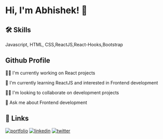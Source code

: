 
# Hi, I'm Abhishek! 👋




## 🛠 Skills
Javascript, HTML, CSS,ReactJS,React-Hooks,Bootstrap


## Github Profile
👩‍💻 I'm currently working on React projects

🧠 I'm currently learning ReactJS and interested in Frontend development

👯‍♀️ I'm looking to collaborate on development projects

💬 Ask me about Frontend development


## 🔗 Links
[![portfolio](https://img.shields.io/badge/my_portfolio-000?style=for-the-badge&logo=ko-fi&logoColor=white)](https://github.com/abhisheka063)
[![linkedin](https://img.shields.io/badge/linkedin-0A66C2?style=for-the-badge&logo=linkedin&logoColor=white)](https://www.linkedin.com/in/abhishek-yadav-45b151130/)
[![twitter](https://img.shields.io/badge/twitter-1DA1F2?style=for-the-badge&logo=twitter&logoColor=white)](https://twitter.com/)




